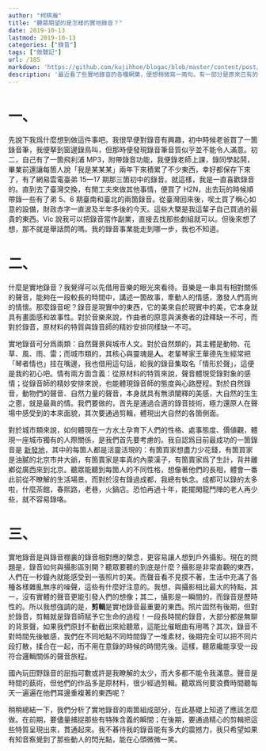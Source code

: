```yaml
---
author: "柯棋瀚"
title: "聽眾期望的是怎樣的實地錄音？"
date: 2019-10-13
lastmod: 2019-10-13
categories: ["錄音"]
tags: ["斂聲記"]
url: /185
markdown: 'https://github.com/kujihhoe/blogac/blob/master/content/post/185錄音想法.md'
description: '最近看了些實地錄音的各種網葉，便想稍微寫一兩句。有一部分是原來已有的。'
---
```


# 一、

先說下我爲什麼想到做這件事吧。我很早便對錄音有興趣，初中時候老爸買了一箇錄音筆，我便拏到窗邊錄鳥叫，但那時便發現錄音筆音質似乎並不能令人滿意。初二，自己有了一箇飛利浦 MP3，附帶錄音功能，我便錄老師上課，錄同學起鬨，畢業前還讓每箇人說「我是某某某」<n>兩年下來積累了不少東西，幸好都保存下來了，有了網易雲電臺弟 15—17 期那三箇初中的錄音</n>。就這樣，我是一直喜歡錄音的。直到去了臺灣交換，有閒工夫來做其他事情，便買了 H2N，出去玩的時候順帶錄一些<n>有了弟 5、6 期臺南和臺北的兩箇錄音</n>。從臺灣回來後，喫土買了稱心如意的設備，財政赤字一直波及半年多後的今天。這些大槩是我這輩子自己買過的最貴的東西。Vic 說我可以把錄音當作副業，直接去找那些劇組就可以。但後來想了想，那不就是舉話筒的嗎。我的錄音事業能走到哪一步，我也不知道。

# 二、

什麼是實地錄音？我覺得可以先借用音樂的眼光來看待。音樂是一串具有相對關係的聲音，能夠在一段較長的時間中，講述一箇故事，牽動人的情感，激發人們高尙的情懷。那麼錄音呢？錄音是現實中的東西，它的美來自於現實中的美，它本身就具有畫面感和故事性。對於音樂來說，作曲者的原意與演奏者的詮釋缺一不可，而對於錄音，原材料的特質與錄音師的精妙安排同樣缺一不可。

實地錄音可分爲兩類：自然聲景與城市人文。對於自然類的，其主體是動物、花草、風、雨、雷；而城市類的，其核心與靈魂是**人**。老輩琴家王華德先生經常把「琴者情也」挂在嘴邊，我也借用這句話，給我的錄音集取名「情形於聲」，這便是我的初心吧。情有兩方面含義：從原材料的特質來說，聲音體現受錄對象的感情；從錄音師的精妙安排來說，也能體現錄音師的態度與心路歷程。對於自然錄音，動物們的聲音、自然力量的聲音，本身就具有無須闡釋的美感，大自然的生生之㥁，就是最眞的情。我們要做的，首先是通過合適的錄音技術，極力還原人在聲場中感受到的本來面貌，其次要通過剪輯，體現出大自然的各箇側面。

對於城市類來說，如何體現在一方水土孕育下人們的性格、處事態度、價値觀，體現一座城市獨有的人際關係，是我們首先要考慮的。我自認爲目前最成功的一箇錄音是 <v>[新發地](https://music.163.com/dj?id=1369475470&userid=275990862)</v>，其中的每箇人都是活靈活現的：有箇買家想盡力少花錢，有箇買家是油膩的北京市井大爺，有箇賣家是率真的內蒙漢子，有箇賣家爲了生計，背井離鄕從廣西來到北京。聽眾能聽到每箇人的不同性格，想像著他們的長相，體會一番此前從不瞭解的生活場景。而對於沒有錄過成都，我總有執念。成都可以錄的太多啦，什麼茶館，春熙路，老巷，火鍋店。恐怕再過十年，能擺閑龍門陣的老人再少些，就不容易錄咯。

# 三、

實地錄音是與錄音棚裏的錄音相對應的槩念，更容易讓人想到戶外攝影。現在的問題是，錄音如何與攝影區別開？聽眾要聽的到底是什麼？攝影是非常直觀的東西，人們在一秒鐘內就能感受到一張照片的美。而聲音看不見摸不著，生活中充滿了各種各樣雜亂無序的噪聲，這些有什麼好注意的。我想，與攝影相比最大的特點，其一，沒有實體的聲音更能引發人們的想像；其二，攝影是一瞬間的，而錄音是歷時性的。所以我想強調的是，**剪輯**是實地錄音最重要的東西。照片固然有後期，但對於錄音，剪輯就是錄音師賦予它生命的過程！一段長時間的錄音，大部分都是無聊的背景聲，如果我們原封不動截出來給聽眾，這能比催眠曲有用嗎？其次，錄音不對時間先後敏感，我們在不同地點不同時間錄了一堆素材，後期完全可以把不同片段打散，揉合在一起，而不用在意錄的時候的時間先後。這樣，聽眾纔能享受一段符合邏輯關係的聲音旅程。

國內玩田野錄音的屈指可數<n>或許是我瞭解的太少</n>，而大多都不能令我滿意。聲音是時間的蓺術，但他們的作品多是原材料，很少經過剪輯。聽眾爲何要浪費時間聽每天一遍遍在他們耳邊重複著的東西呢？

稍稍總結一下，我們分析了實地錄音的兩箇組成部分，在此基礎上知道了應該怎麼做。在前期，要儘量捕捉那些有特殊含義的瞬間；在後期，要通過精心的剪輯把這些特質呈現出來，貫通起來。我不㫷待我的錄音能有多大的震撼力，我只希望如果有知音察覺到了那些動人的閃光點，能在心頭微微一笑。
